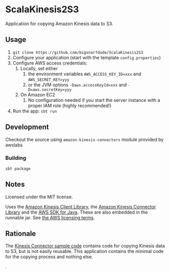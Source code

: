 ScalaKinesis2S3
===============

Application for copying Amazon Kinesis data to S3.

## Usage

1. `git clone https://github.com/bigsnarfdude/ScalaKinesis2S3`
2. Configure your application (start with the template `config.properties`)
3. Configure AWS access credentials:
    1. Locally, set either
        1. the environment variables `AWS_ACCESS_KEY_ID=xxx` and `AWS_SECRET_KEY=yyy`
        2. or the JVM options `-Daws.accessKeyId=xxx` and `-D=aws.secretKey=yyy`
    2. On Amazon EC2
        1. No configuration needed if you start the server instance with a proper IAM role (highly recommended!)
4. Run the app: `sbt run`

## Development

Checkout the source using `amazon-kinesis-connectors` module provided by awslabs 


### Building

`sbt package`

## Notes

Licensed under the MIT license.

Uses the [Amazon Kinesis Client Library](https://github.com/awslabs/amazon-kinesis-client),
the [Amazon Kinesis Connector Library](https://github.com/awslabs/amazon-kinesis-connectors)
and the [AWS SDK for Java](https://github.com/aws/aws-sdk-java). These are also embedded in
the runnable jar. See [the AWS licensing terms](AMAZON_SOFTWARE_LICENSE.txt).

## Rationale

The [Kinesis Connector sample code](https://github.com/awslabs/amazon-kinesis-connectors/tree/master/src/main/samples)
contains code for copying Kinesis data to S3, but is not easily reusable. This application
contains the minimal code for the copying process and nothing else.

.
